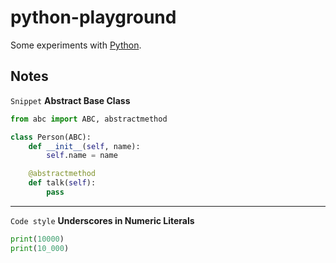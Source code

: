 # python-playground

Some experiments with [Python](https://www.python.org/).

## Notes

`Snippet` **Abstract Base Class**

```python
from abc import ABC, abstractmethod

class Person(ABC):
    def __init__(self, name):
        self.name = name

    @abstractmethod
    def talk(self):
        pass
```

---

`Code style` **Underscores in Numeric Literals**

```python
print(10000)
print(10_000)
```
